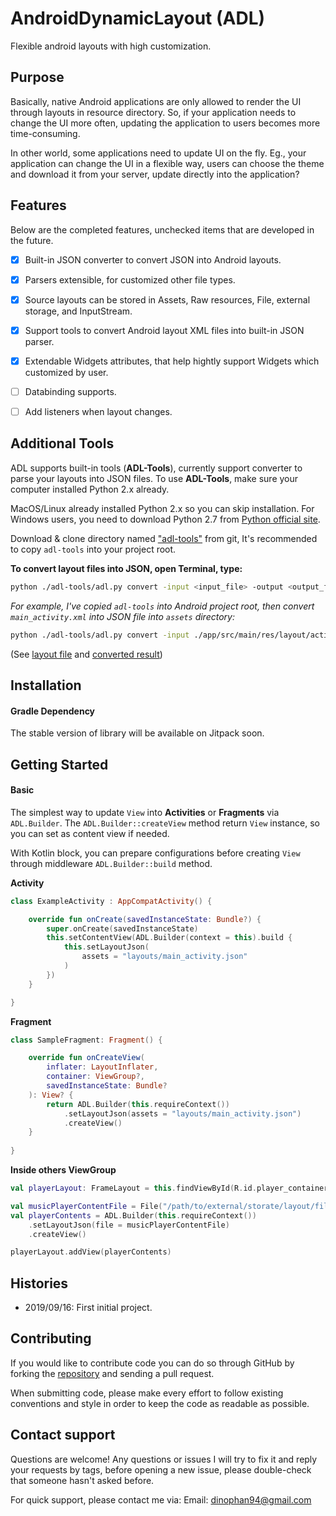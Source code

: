 # AndroidDynamicLayout (ADL)
Flexible android layouts with high customization.


## Purpose

Basically, native Android applications are only allowed to render the UI through layouts in resource directory. So, if your application needs to change the UI more often, updating the application to users becomes more time-consuming.

In other world, some applications need to update UI on the fly. Eg., your application can change the UI in a flexible way, users can choose the theme and download it from your server, update directly into the application?


## Features

Below are the completed features, unchecked items that are developed in the future.

- [x] Built-in JSON converter to convert JSON into Android layouts.
- [x] Parsers extensible, for customized other file types.
- [x] Source layouts can be stored in Assets, Raw resources, File, external storage, and InputStream.
- [x] Support tools to convert Android layout XML files into built-in JSON parser.
- [x] Extendable Widgets attributes, that help hightly support Widgets which customized by user.
- [ ] Databinding supports.
- [ ] Add listeners when layout changes.


## Additional Tools

ADL supports built-in tools (**ADL-Tools**), currently support converter to parse your layouts into JSON files. To use **ADL-Tools**, make sure your computer installed Python 2.x already.

MacOS/Linux already installed Python 2.x so you can skip installation. For Windows users, you need to download Python 2.7 from [Python official site](https://www.python.org/downloads/release/python-278/).

Download &amp; clone directory named ["adl-tools"](https://github.com/dphans/AndroidDynamicLayout/tree/master/adl-tools) from git, It's recommended to copy `adl-tools` into your project root.

**To convert layout files into JSON, open Terminal, type:**

```bash
python ./adl-tools/adl.py convert -input <input_file> -output <output_file>.json
```

*For example, I've copied `adl-tools` into Android project root, then convert `main_activity.xml` into JSON file into `assets` directory:*

```bash
python ./adl-tools/adl.py convert -input ./app/src/main/res/layout/activity_main.xml -output ./app/src/main/assets/main_activity.json
```

(See [layout file](https://github.com/dphans/AndroidDynamicLayout/blob/master/sample/src/main/res/layout/activity_main.xml) and [converted result](https://github.com/dphans/AndroidDynamicLayout/blob/master/sample/src/main/assets/layouts/main_activity.json))


## Installation

#### Gradle Dependency

The stable version of library will be available on Jitpack soon.


## Getting Started

#### Basic

The simplest way to update `View` into **Activities** or **Fragments** via `ADL.Builder`. The `ADL.Builder::createView` method return `View` instance, so you can set as content view if needed.

With Kotlin block, you can prepare configurations before creating `View` through middleware `ADL.Builder::build` method.

**Activity**

```kotlin
class ExampleActivity : AppCompatActivity() {

    override fun onCreate(savedInstanceState: Bundle?) {
        super.onCreate(savedInstanceState)
        this.setContentView(ADL.Builder(context = this).build {
            this.setLayoutJson(
                assets = "layouts/main_activity.json"
            )
        })
    }

}
```

**Fragment**

```kotlin
class SampleFragment: Fragment() {

    override fun onCreateView(
        inflater: LayoutInflater,
        container: ViewGroup?,
        savedInstanceState: Bundle?
    ): View? {
        return ADL.Builder(this.requireContext())
            .setLayoutJson(assets = "layouts/main_activity.json")
            .createView()
    }
    
}
```

**Inside others ViewGroup**

```kotlin
val playerLayout: FrameLayout = this.findViewById(R.id.player_container)

val musicPlayerContentFile = File("/path/to/external/storate/layout/file")
val playerContents = ADL.Builder(this.requireContext())
	.setLayoutJson(file = musicPlayerContentFile)
	.createView()

playerLayout.addView(playerContents)
```

## Histories

- 2019/09/16: First initial project.


## Contributing

If you would like to contribute code you can do so through GitHub by forking the [repository](https://github.com/dphans/AndroidDynamicLayout) and sending a pull request.

When submitting code, please make every effort to follow existing conventions and style in order to keep the code as readable as possible.


## Contact support

Questions are welcome! Any questions or issues I will try to fix it and reply your requests by tags, before opening a new issue, please double-check that someone hasn't asked before.

For quick support, please contact me via:
Email: dinophan94@gmail.com

